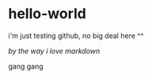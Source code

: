 # hello-world
i'm just testing github, no big deal here ^^

*by the way i love markdown*

gang gang
